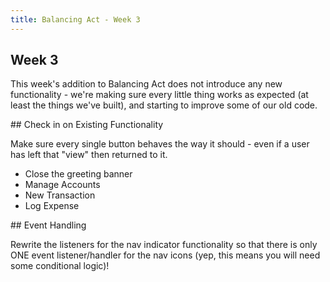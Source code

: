 ```yaml
---
title: Balancing Act - Week 3
---
```


## Week 3

This week's addition to Balancing Act does not introduce any new functionality - we're making sure every little thing works as expected (at least the things we've built), and starting to improve some of our old code.

<section class="call-to-action">
## Check in on Existing Functionality

Make sure every single button behaves the way it should - even if a user has left that "view" then returned to it.

- Close the greeting banner
- Manage Accounts
- New Transaction
- Log Expense
</section>

<section class="call-to-action">
## Event Handling

Rewrite the listeners for the nav indicator functionality so that there is only ONE event listener/handler for the nav icons (yep, this means you will need some conditional logic)!
</section>
